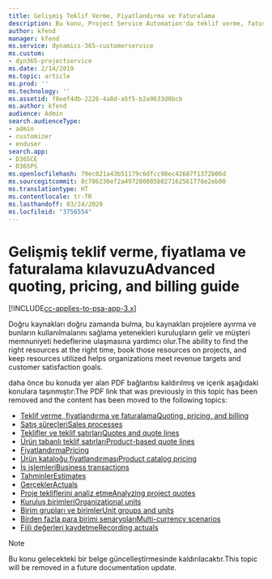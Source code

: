 ```yaml
---
title: Gelişmiş Teklif Verme, Fiyatlandırma ve Faturalama
description: Bu konu, Project Service Automation'da teklif verme, faturalama ve fiyatlandırma hakkında bilgiler sağlar.
author: kfend
manager: kfend
ms.service: dynamics-365-customerservice
ms.custom:
- dyn365-projectservice
ms.date: 2/14/2019
ms.topic: article
ms.prod: ''
ms.technology: ''
ms.assetid: f8eef4db-2226-4a8d-a5f5-b2a9633d0bcb
ms.author: kfend
audience: Admin
search.audienceType:
- admin
- customizer
- enduser
search.app:
- D365CE
- D365PS
ms.openlocfilehash: 79ec021a43b51179c6dfcc98ec42687f1372b06d
ms.sourcegitcommit: 8c786230ef2a497280885b827162561776e2eb00
ms.translationtype: HT
ms.contentlocale: tr-TR
ms.lasthandoff: 03/24/2020
ms.locfileid: "3756554"
---
```

# <a name="advanced-quoting-pricing-and-billing-guide"></a><span data-ttu-id="3276b-103">Gelişmiş teklif verme, fiyatlama ve faturalama kılavuzu</span><span class="sxs-lookup"><span data-stu-id="3276b-103">Advanced quoting, pricing, and billing guide</span></span>

[!INCLUDE[cc-applies-to-psa-app-3.x](../../includes/cc-applies-to-psa-app-3x.md)]

<span data-ttu-id="3276b-104">Doğru kaynakları doğru zamanda bulma, bu kaynakları projelere ayırma ve bunların kullanılmalarını sağlama yetenekleri kuruluşların gelir ve müşteri memnuniyeti hedeflerine ulaşmasına yardımcı olur.</span><span class="sxs-lookup"><span data-stu-id="3276b-104">The ability to find the right resources at the right time, book those resources on projects, and keep resources utilized helps organizations meet revenue targets and customer satisfaction goals.</span></span> 

<span data-ttu-id="3276b-105">daha önce bu konuda yer alan PDF bağlantısı kaldırılmış ve içerik aşağıdaki konulara taşınmıştır:</span><span class="sxs-lookup"><span data-stu-id="3276b-105">The PDF link that was previously in this topic has been removed and the content has been moved to the following topics:</span></span>

- [<span data-ttu-id="3276b-106">Teklif verme, fiyatlandırma ve faturalama</span><span class="sxs-lookup"><span data-stu-id="3276b-106">Quoting, pricing, and billing</span></span>](../quote-bill-price.md)
- [<span data-ttu-id="3276b-107">Satış süreçleri</span><span class="sxs-lookup"><span data-stu-id="3276b-107">Sales processes</span></span>](../basic-sales-process.md)
- [<span data-ttu-id="3276b-108">Teklifler ve teklif satırları</span><span class="sxs-lookup"><span data-stu-id="3276b-108">Quotes and quote lines</span></span>](../basic-quote-lines.md)
- [<span data-ttu-id="3276b-109">Ürün tabanlı teklif satırları</span><span class="sxs-lookup"><span data-stu-id="3276b-109">Product-based quote lines</span></span>](../product-based-quote-lines.md)
- [<span data-ttu-id="3276b-110">Fiyatlandırma</span><span class="sxs-lookup"><span data-stu-id="3276b-110">Pricing</span></span>](../basic-pricing.md)
- [<span data-ttu-id="3276b-111">Ürün kataloğu fiyatlandırması</span><span class="sxs-lookup"><span data-stu-id="3276b-111">Product catalog pricing</span></span>](../product-catalog-pricing.md)
- [<span data-ttu-id="3276b-112">İş işlemleri</span><span class="sxs-lookup"><span data-stu-id="3276b-112">Business transactions</span></span>](../basic-business-transactions.md)
- [<span data-ttu-id="3276b-113">Tahminler</span><span class="sxs-lookup"><span data-stu-id="3276b-113">Estimates</span></span>](../estimates.md)
- [<span data-ttu-id="3276b-114">Gerçekler</span><span class="sxs-lookup"><span data-stu-id="3276b-114">Actuals</span></span>](../actuals.md)
- [<span data-ttu-id="3276b-115">Proje tekliflerini analiz etme</span><span class="sxs-lookup"><span data-stu-id="3276b-115">Analyzing project quotes</span></span>](../basic-analyzing-quotes.md)
- [<span data-ttu-id="3276b-116">Kuruluş birimleri</span><span class="sxs-lookup"><span data-stu-id="3276b-116">Organizational units</span></span>](../advanced-organizational.md)
- [<span data-ttu-id="3276b-117">Birim grupları ve birimler</span><span class="sxs-lookup"><span data-stu-id="3276b-117">Unit groups and units</span></span>](../advanced-units.md)
- [<span data-ttu-id="3276b-118">Birden fazla para birimi senaryoları</span><span class="sxs-lookup"><span data-stu-id="3276b-118">Multi-currency scenarios</span></span>](../advanced-currency.md)
- [<span data-ttu-id="3276b-119">Fiili değerleri kaydetme</span><span class="sxs-lookup"><span data-stu-id="3276b-119">Recording actuals</span></span>](../advanced-actuals.md)

> [!NOTE]
> <span data-ttu-id="3276b-120">Bu konu gelecekteki bir belge güncelleştirmesinde kaldırılacaktır.</span><span class="sxs-lookup"><span data-stu-id="3276b-120">This topic will be removed in a future documentation update.</span></span> 
